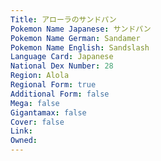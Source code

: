 ```yaml
---
﻿Title: アローラのサンドパン
Pokemon Name Japanese: サンドパン
Pokemon Name German: Sandamer
Pokemon Name English: Sandslash
Language Card: Japanese
National Dex Number: 28
Region: Alola
Regional Form: true
Additional Form: false
Mega: false
Gigantamax: false
Cover: false
Link: 
Owned: 
---
```


